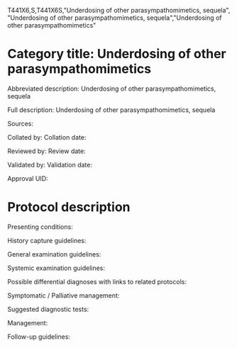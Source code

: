 T441X6,S,T441X6S,"Underdosing of other parasympathomimetics, sequela", "Underdosing of other parasympathomimetics, sequela","Underdosing of other parasympathomimetics"
# Category title: Underdosing of other parasympathomimetics

Abbreviated description: Underdosing of other parasympathomimetics, sequela

Full description: Underdosing of other parasympathomimetics, sequela

Sources:

Collated by:
Collation date:

Reviewed by:
Review date:

Validated by:
Validation date:

Approval UID:

# Protocol description

Presenting conditions:

History capture guidelines:

General examination guidelines:

Systemic examination guidelines:

Possible differential diagnoses with links to related protocols:

Symptomatic / Palliative management:

Suggested diagnostic tests:

Management:

Follow-up guidelines:
